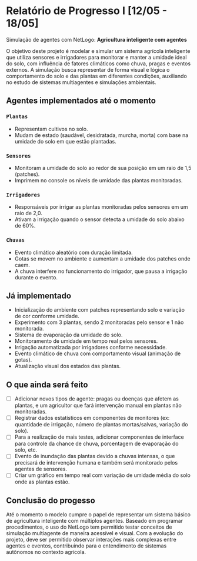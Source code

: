 # Relatório de Progresso I [12/05 - 18/05]

Simulação de agentes com NetLogo: **Agricultura inteligente com agentes**

O objetivo deste projeto é modelar e simular um sistema agrícola inteligente que utiliza sensores e irrigadores para monitorar e manter a umidade ideal do solo, com influência de fatores climáticos como chuva, pragas e eventos externos. A simulação busca representar de forma visual e lógica o comportamento do solo e das plantas em diferentes condições, auxiliando no estudo de sistemas multiagentes e simulações ambientais.

## Agentes implementados até o momento

### `Plantas`
- Representam cultivos no solo.
- Mudam de estado (saudável, desidratada, murcha, morta) com base na umidade do solo em que estão plantadas.

### `Sensores`
- Monitoram a umidade do solo ao redor de sua posição em um raio de 1,5 (patches).
- Imprimem no console os níveis de umidade das plantas monitoradas.

### `Irrigadores`
- Responsáveis por irrigar as plantas monitoradas pelos sensores em um raio de 2,0.
- Ativam a irrigação quando o sensor detecta a umidade do solo abaixo de 60%.

### `Chuvas`
- Evento climático aleatório com duração limitada.
- Gotas se movem no ambiente e aumentam a umidade dos patches onde caem.
- A chuva interfere no funcionamento do irrigador, que pausa a irrigação durante o evento.


## Já implementado

- Inicialização do ambiente com patches representando solo e variação de cor conforme umidade.
- Experimento com 3 plantas, sendo 2 monitoradas pelo sensor e 1 não monitorada.
- Sistema de evaporação da umidade do solo.
- Monitoramento de umidade em tempo real pelos sensores.
- Irrigação automatizada por irrigadores conforme necessidade.
- Evento climático de chuva com comportamento visual (animação de gotas).
- Atualização visual dos estados das plantas.


## O que ainda será feito

- [ ] Adicionar novos tipos de agente: pragas ou doenças que afetem as plantas, e um agricultor que fará intervenção manual em plantas não monitoradas.
- [ ] Registrar dados estatísticos em componentes de monitores (ex: quantidade de irrigação, número de plantas mortas/salvas, variação do solo).
- [ ] Para a realização de mais testes, adicionar componentes de interface para controle da chance de chuva, porcentagem de evaporação do solo, etc.
- [ ] Evento de inundação das plantas devido a chuvas intensas, o que precisará de intervenção humana e também será monitorado pelos agentes de sensores.
- [ ] Criar um gráfico em tempo real com variação de umidade média do solo onde as plantas estão.

## Conclusão do progesso

Até o momento o modelo cumpre o papel de representar um sistema básico de agricultura inteligente com múltiplos agentes. Baseado em programar procedimentos, o uso do NetLogo tem permitido testar conceitos de simulação multiagente de maneira acessível e visual. Com a evolução do projeto, deve ser permitido observar interações mais complexas entre agentes e eventos, contribuindo para o entendimento de sistemas autônomos no contexto agrícola.